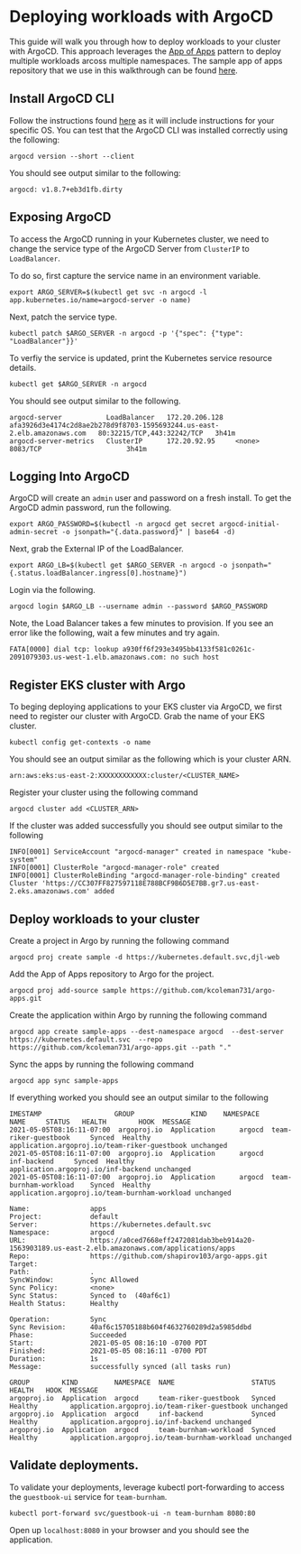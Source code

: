 # Deploying workloads with ArgoCD

This guide will walk you through how to deploy workloads to your cluster with ArgoCD. This approach leverages the [App of Apps](https://argoproj.github.io/argo-cd/operator-manual/cluster-bootstrapping/#app-of-apps-pattern) pattern to deploy multiple workloads arcoss multiple namespaces. The sample app of apps repository that we use in this walkthrough can be found [here](https://github.com/kcoleman731/argo-apps.git).

## Install ArgoCD CLI

Follow the instructions found [here](https://argoproj.github.io/argo-cd/cli_installation/) as it will include instructions for your specific OS. You can test that the ArgoCD CLI was installed correctly using the following:

```
argocd version --short --client
```

You should see output similar to the following:

```
argocd: v1.8.7+eb3d1fb.dirty
```

## Exposing ArgoCD

To access the ArgoCD running in your Kubernetes cluster, we need to change the service type of the ArgoCD Server from `ClusterIP` to `LoadBalancer`. 

To do so, first capture the service name in an environment variable.

```
export ARGO_SERVER=$(kubectl get svc -n argocd -l app.kubernetes.io/name=argocd-server -o name) 
```

Next, patch the service type. 

```
kubectl patch $ARGO_SERVER -n argocd -p '{"spec": {"type": "LoadBalancer"}}'
```

To verfiy the service is updated, print the Kubernetes service resource details.

```
kubectl get $ARGO_SERVER -n argocd
```

You should see output similar to the following.

```
argocd-server           LoadBalancer   172.20.206.128   afa3926d3e4174c2d8ae2b278d9f8703-1595693244.us-east-2.elb.amazonaws.com   80:32215/TCP,443:32242/TCP   3h41m
argocd-server-metrics   ClusterIP      172.20.92.95     <none>                                                                    8083/TCP                     3h41m
```

## Logging Into ArgoCD

ArgoCD will create an `admin` user and password on a fresh install. To get the ArgoCD admin password, run the following.

```
export ARGO_PASSWORD=$(kubectl -n argocd get secret argocd-initial-admin-secret -o jsonpath="{.data.password}" | base64 -d)
```

Next, grab the External IP of the LoadBalancer.

```
export ARGO_LB=$(kubectl get $ARGO_SERVER -n argocd -o jsonpath="{.status.loadBalancer.ingress[0].hostname}")
```

Login via the following.

```
argocd login $ARGO_LB --username admin --password $ARGO_PASSWORD
```

Note, the Load Balancer takes a few minutes to provision. If you see an error like the following, wait a few minutes and try again. 

```
FATA[0000] dial tcp: lookup a930ff6f293e3495bb4133f581c0261c-2091079303.us-west-1.elb.amazonaws.com: no such host
```

## Register EKS cluster with Argo

To beging deploying applications to your EKS cluster via ArgoCD, we first need to register our cluster with ArgoCD. Grab the name of your EKS cluster. 

```
kubectl config get-contexts -o name
```

You should see an output similar as the following which is your cluster ARN.

```
arn:aws:eks:us-east-2:XXXXXXXXXXXX:cluster/<CLUSTER_NAME>
```

Register your cluster using the following command

```
argocd cluster add <CLUSTER_ARN>
```

If the cluster was added successfully you should see output similar to the following

```
INFO[0001] ServiceAccount "argocd-manager" created in namespace "kube-system"
INFO[0001] ClusterRole "argocd-manager-role" created
INFO[0001] ClusterRoleBinding "argocd-manager-role-binding" created
Cluster 'https://CC307FF827597118E788BCF9B6D5E7BB.gr7.us-east-2.eks.amazonaws.com' added
```

## Deploy workloads to your cluster

Create a project in Argo by running the following command

```
argocd proj create sample -d https://kubernetes.default.svc,djl-web
```

Add the App of Apps repository to Argo for the project.

```
argocd proj add-source sample https://github.com/kcoleman731/argo-apps.git
```

Create the application within Argo by running the following command

```
argocd app create sample-apps --dest-namespace argocd  --dest-server https://kubernetes.default.svc  --repo https://github.com/kcoleman731/argo-apps.git --path "."
```

Sync the apps by running the following command

```
argocd app sync sample-apps 
```

If everything worked you should see an output similar to the following 

```
IMESTAMP                  GROUP              KIND    NAMESPACE                  NAME     STATUS   HEALTH        HOOK  MESSAGE
2021-05-05T08:16:11-07:00  argoproj.io  Application      argocd  team-riker-guestbook     Synced  Healthy              application.argoproj.io/team-riker-guestbook unchanged
2021-05-05T08:16:11-07:00  argoproj.io  Application      argocd           inf-backend     Synced  Healthy              application.argoproj.io/inf-backend unchanged
2021-05-05T08:16:11-07:00  argoproj.io  Application      argocd  team-burnham-workload    Synced  Healthy              application.argoproj.io/team-burnham-workload unchanged

Name:               apps
Project:            default
Server:             https://kubernetes.default.svc
Namespace:          argocd
URL:                https://a0ced7668eff2472081dab3beb914a20-1563903189.us-east-2.elb.amazonaws.com/applications/apps
Repo:               https://github.com/shapirov103/argo-apps.git
Target:
Path:               .
SyncWindow:         Sync Allowed
Sync Policy:        <none>
Sync Status:        Synced to  (40af6c1)
Health Status:      Healthy

Operation:          Sync
Sync Revision:      40af6c15705188b604f4632760289d2a5985ddbd
Phase:              Succeeded
Start:              2021-05-05 08:16:10 -0700 PDT
Finished:           2021-05-05 08:16:11 -0700 PDT
Duration:           1s
Message:            successfully synced (all tasks run)

GROUP        KIND         NAMESPACE  NAME                   STATUS  HEALTH   HOOK  MESSAGE
argoproj.io  Application  argocd     team-riker-guestbook   Synced  Healthy        application.argoproj.io/team-riker-guestbook unchanged
argoproj.io  Application  argocd     inf-backend            Synced  Healthy        application.argoproj.io/inf-backend unchanged
argoproj.io  Application  argocd     team-burnham-workload  Synced  Healthy        application.argoproj.io/team-burnham-workload unchanged
```

## Validate deployments. 

To validate your deployments, leverage kubectl port-forwarding to access the `guestbook-ui` service for `team-burnham`.

```
kubectl port-forward svc/guestbook-ui -n team-burnham 8080:80
```

Open up `localhost:8080` in your browser and you should see the application. 


